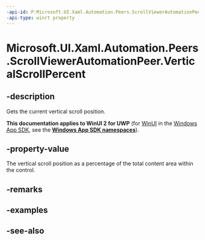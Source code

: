 ```yaml
---
-api-id: P:Microsoft.UI.Xaml.Automation.Peers.ScrollViewerAutomationPeer.VerticalScrollPercent
-api-type: winrt property
---
```


<!-- Property syntax
public double VerticalScrollPercent { get; }
-->

# Microsoft.UI.Xaml.Automation.Peers.ScrollViewerAutomationPeer.VerticalScrollPercent

## -description
Gets the current vertical scroll position.

**This documentation applies to WinUI 2 for UWP** (for [WinUI](/windows/apps/winui/winui3/) in the [Windows App SDK](/windows/apps/windows-app-sdk/), see the **[Windows App SDK namespaces](/windows/windows-app-sdk/api/winrt/)**).

## -property-value
The vertical scroll position as a percentage of the total content area within the control.

## -remarks

## -examples

## -see-also
